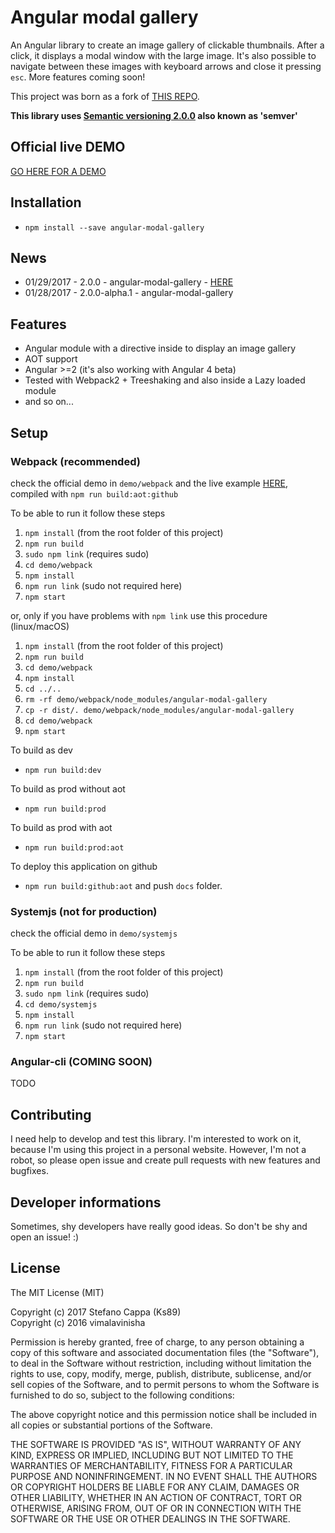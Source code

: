 # Angular modal gallery

An Angular library to create an image gallery of clickable thumbnails. After a click, it displays a modal window with the large image.
It's also possible to navigate between these images with keyboard arrows and close it pressing `esc`.
More features coming soon!

This project was born as a fork of [THIS REPO](https://github.com/vimalavinisha/angular2-image-popup).

**This library uses [Semantic versioning 2.0.0](http://semver.org/) also known as 'semver'**


## **Official live DEMO**

[GO HERE FOR A DEMO](https://ks89.github.io/angular-modal-gallery/)


## Installation

- `npm install --save angular-modal-gallery`


## News

- 01/29/2017 - 2.0.0 - angular-modal-gallery - [HERE](https://github.com/Ks89/angular-modal-gallery/releases)
- 01/28/2017 - 2.0.0-alpha.1 - angular-modal-gallery


## Features
- Angular module with a directive inside to display an image gallery
- AOT support
- Angular >=2 (it's also working with Angular 4 beta)
- Tested with Webpack2 + Treeshaking and also inside a Lazy loaded module
- and so on...



## Setup

### Webpack (recommended)

check the official demo in `demo/webpack` and the live example [HERE](https://ks89.github.io/angular-modal-gallery/), compiled with `npm run build:aot:github`

To be able to run it follow these steps

1. `npm install` (from the root folder of this project)
2. `npm run build`
3. `sudo npm link` (requires sudo)
3. `cd demo/webpack`
4. `npm install`
5. `npm run link` (sudo not required here)
6. `npm start`

or, only if you have problems with `npm link` use this procedure (linux/macOS)
1. `npm install` (from the root folder of this project)
2. `npm run build`
3. `cd demo/webpack`
4. `npm install`
5. `cd ../..`
6. `rm -rf demo/webpack/node_modules/angular-modal-gallery`
7. `cp -r dist/. demo/webpack/node_modules/angular-modal-gallery`
8. `cd demo/webpack`
9. `npm start`

To build as dev
- `npm run build:dev`

To build as prod without aot
- `npm run build:prod`

To build as prod with aot
- `npm run build:prod:aot`

To deploy this application on github
- `npm run build:github:aot` and push `docs` folder.


### Systemjs (not for production)

check the official demo in `demo/systemjs`

To be able to run it follow these steps

1. `npm install` (from the root folder of this project)
2. `npm run build`
3. `sudo npm link` (requires sudo)
3. `cd demo/systemjs`
4. `npm install`
5. `npm run link` (sudo not required here)
6. `npm start`

### Angular-cli (COMING SOON)

TODO


## Contributing

I need help to develop and test this library.
I'm interested to work on it, because I'm using this project in a personal website. However, I'm not a robot, so please open issue and create pull requests with new features and bugfixes.


## Developer informations

Sometimes, shy developers have really good ideas. So don't be shy and open an issue! :)


## License

The MIT License (MIT)

Copyright (c) 2017 Stefano Cappa (Ks89)<br>
Copyright (c) 2016 vimalavinisha

Permission is hereby granted, free of charge, to any person obtaining a copy
of this software and associated documentation files (the "Software"), to deal
in the Software without restriction, including without limitation the rights
to use, copy, modify, merge, publish, distribute, sublicense, and/or sell
copies of the Software, and to permit persons to whom the Software is
furnished to do so, subject to the following conditions:

The above copyright notice and this permission notice shall be included in all
copies or substantial portions of the Software.

THE SOFTWARE IS PROVIDED "AS IS", WITHOUT WARRANTY OF ANY KIND, EXPRESS OR
IMPLIED, INCLUDING BUT NOT LIMITED TO THE WARRANTIES OF MERCHANTABILITY,
FITNESS FOR A PARTICULAR PURPOSE AND NONINFRINGEMENT. IN NO EVENT SHALL THE
AUTHORS OR COPYRIGHT HOLDERS BE LIABLE FOR ANY CLAIM, DAMAGES OR OTHER
LIABILITY, WHETHER IN AN ACTION OF CONTRACT, TORT OR OTHERWISE, ARISING FROM,
OUT OF OR IN CONNECTION WITH THE SOFTWARE OR THE USE OR OTHER DEALINGS IN THE
SOFTWARE.
